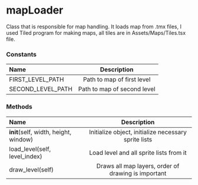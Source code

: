# mapLoader

Class that is responsible for map handling. It loads map from .tmx files, I used Tiled program for making maps, all tiles are in Assets/Maps/Tiles.tsx file.

### Constants

| Name  | Description	|
| :------------ |:---------------:|
| FIRST_LEVEL_PATH| Path to map of first level|
| SECOND_LEVEL_PATH| Path to map of second level|


### Methods

| Name  | Description	|
| :------------ |:---------------:|
| __init__(self,  width, height, window)| Initialize object, initialize necessary sprite lists|
| load_level(self, level_index)| Load level and all sprite lists from it|
| draw_level(self)| Draws all map layers, order of drawing is important|
